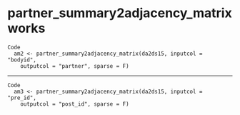 # partner_summary2adjacency_matrix works

    Code
      am2 <- partner_summary2adjacency_matrix(da2ds15, inputcol = "bodyid",
        outputcol = "partner", sparse = F)

---

    Code
      am3 <- partner_summary2adjacency_matrix(da2ds15, inputcol = "pre_id",
        outputcol = "post_id", sparse = F)

